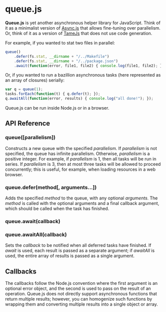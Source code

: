 # queue.js

**Queue.js** is yet another asynchronous helper library for JavaScript. Think of it as a minimalist version of [Async.js](https://github.com/caolan/async) that allows fine-tuning over parallelism. Or, think of it as a version of [TameJs](http://tamejs.org/) that does not use code generation.

For example, if you wanted to stat two files in parallel:

```js
queue()
    .defer(fs.stat, __dirname + "/../Makefile")
    .defer(fs.stat, __dirname + "/../package.json")
    .await(function(error, file1, file2) { console.log(file1, file2); });
```

Or, if you wanted to run a bazillion asynchronous tasks (here represented as an array of closures) serially:

```js
var q = queue(1);
tasks.forEach(function(t) { q.defer(t); });
q.awaitAll(function(error, results) { console.log("all done!"); });
```

Queue.js can be run inside Node.js or in a browser.

## API Reference

### queue([parallelism])

Constructs a new queue with the specified *parallelism*. If *parallelism* is not specified, the queue has infinite parallelism. Otherwise, *parallelism* is a positive integer. For example, if *parallelism* is 1, then all tasks will be run in series. If *parallelism* is 3, then at most three tasks will be allowed to proceed concurrently; this is useful, for example, when loading resources in a web browser.

### queue.defer(method[, arguments…])

Adds the specified *method* to the queue, with any optional *arguments*. The *method* is called with the optional arguments and a final callback argument, which should be called when the task has finished.

### queue.await(callback)
### queue.awaitAll(callback)

Sets the *callback* to be notified when all deferred tasks have finished. If *await* is used, each result is passed as a separate argument; if *awaitAll* is used, the entire array of results is passed as a single argument.

## Callbacks

The callbacks follow the Node.js convention where the first argument is an optional error object, and the second is used to pass on the result of an operation. Queue.js does not directly support asynchronous functions that return multiple results; however, you can homogenize such functions by wrapping them and converting multiple results into a single object or array.
